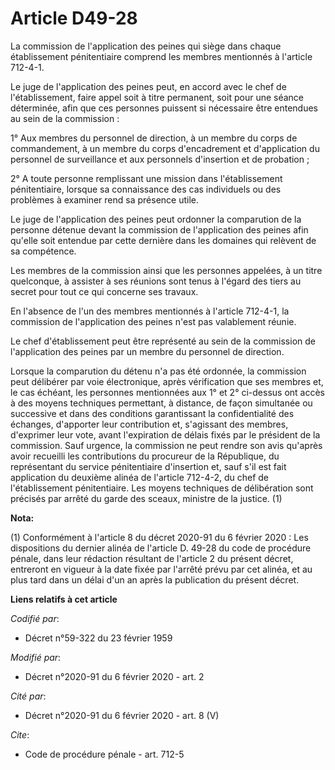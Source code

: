# Article D49-28

La commission de l'application des peines qui siège dans chaque établissement pénitentiaire comprend les membres mentionnés à
l'article 712-4-1.

Le juge de l'application des peines peut, en accord avec le chef de l'établissement, faire appel soit à titre permanent, soit
pour une séance déterminée, afin que ces personnes puissent si nécessaire être entendues au sein de la commission :

1° Aux membres du personnel de direction, à un membre du corps de commandement, à un membre du corps d'encadrement et
d'application du personnel de surveillance et aux personnels d'insertion et de probation ;

2° A toute personne remplissant une mission dans l'établissement pénitentiaire, lorsque sa connaissance des cas individuels
ou des problèmes à examiner rend sa présence utile.

Le juge de l'application des peines peut ordonner la comparution de la personne détenue devant la commission de l'application
des peines afin qu'elle soit entendue par cette dernière dans les domaines qui relèvent de sa compétence.

Les membres de la commission ainsi que les personnes appelées, à un titre quelconque, à assister à ses réunions sont tenus à
l'égard des tiers au secret pour tout ce qui concerne ses travaux.

En l'absence de l'un des membres mentionnés à l'article 712-4-1, la commission de l'application des peines n'est pas
valablement réunie.

Le chef d'établissement peut être représenté au sein de la commission de l'application des peines par un membre du personnel
de direction.

Lorsque la comparution du détenu n'a pas été ordonnée, la commission peut délibérer par voie électronique, après vérification
que ses membres et, le cas échéant, les personnes mentionnées aux 1° et 2° ci-dessus ont accès à des moyens techniques
permettant, à distance, de façon simultanée ou successive et dans des conditions garantissant la confidentialité des
échanges, d'apporter leur contribution et, s'agissant des membres, d'exprimer leur vote, avant l'expiration de délais fixés
par le président de la commission. Sauf urgence, la commission ne peut rendre son avis qu'après avoir recueilli les
contributions du procureur de la République, du représentant du service pénitentiaire d'insertion et, sauf s'il est fait
application du deuxième alinéa de l'article 712-4-2, du chef de l'établissement pénitentiaire. Les moyens techniques de
délibération sont précisés par arrêté du garde des sceaux, ministre de la justice. (1)

**Nota:**

(1) Conformément à l'article 8 du décret 2020-91 du 6 février 2020 : Les dispositions du dernier alinéa de l'article D. 49-28
du code de procédure pénale, dans leur rédaction résultant de l'article 2 du présent décret, entreront en vigueur à la date
fixée par l'arrêté prévu par cet alinéa, et au plus tard dans un délai d'un an après la publication du présent décret.

**Liens relatifs à cet article**

_Codifié par_:

  - Décret n°59-322 du 23 février 1959

_Modifié par_:

  - Décret n°2020-91 du 6 février 2020 - art. 2

_Cité par_:

  - Décret n°2020-91 du 6 février 2020 - art. 8 (V)

_Cite_:

  - Code de procédure pénale - art. 712-5
